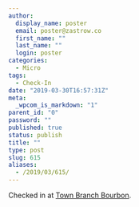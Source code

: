 ```yaml
---
author:
  display_name: poster
  email: poster@zastrow.co
  first_name: ""
  last_name: ""
  login: poster
categories:
  - Micro
tags:
  - Check-In
date: "2019-03-30T16:57:31Z"
meta:
  _wpcom_is_markdown: "1"
parent_id: "0"
password: ""
published: true
status: publish
title: ""
type: post
slug: 615
aliases:
  - /2019/03/615/
---
```

<p>Checked in at <a href="http://4sq.com/Rrb3iz">Town Branch Bourbon</a>.</p>
